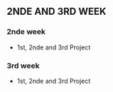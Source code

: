 ## **2NDE AND 3RD WEEK**
### 2nde week
- 1st, 2nde and 3rd Project
### 3rd week
- 1st, 2nde and 3rd Project
